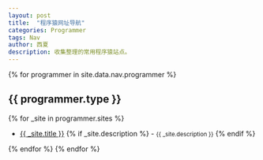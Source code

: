 ```yaml
---
layout: post
title:  "程序猿网址导航"
categories: Programmer
tags: Nav
author: 西夏
description: 收集整理的常用程序猿站点。
---
```


{% for programmer in site.data.nav.programmer %}
<h2>{{ programmer.type }}</h2>
{% for _site in programmer.sites %}
<ul>
    <li><a href="{{ _site.url}}" target="_blank">{{ _site.title }}</a> 
    {% if _site.description %}
    - <small>{{ _site.description }}</small>
    {% endif %}
    </li>
</ul>
{% endfor %}
{% endfor %}